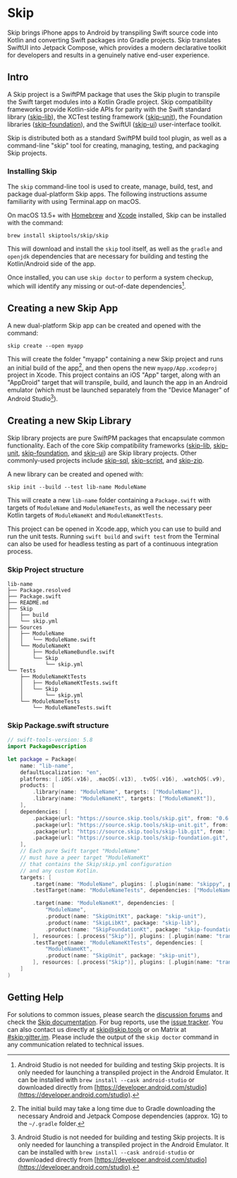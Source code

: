 # Skip

Skip brings iPhone apps to Android by transpiling Swift source code into Kotlin and converting Swift packages into Gradle projects. Skip translates SwiftUI into Jetpack Compose, which provides a modern declarative toolkit for developers and results in a genuinely native end-user experience.
## Intro

A Skip project is a SwiftPM package that uses the Skip plugin to transpile the Swift target modules into a Kotlin Gradle project. Skip compatibility frameworks provide Kotlin-side APIs for parity with the Swift standard library ([skip-lib](https://source.skip.tools/skip-lib)), the XCTest testing framework ([skip-unit](https://source.skip.tools/skip-unit)), the Foundation libraries ([skip-foundation](https://source.skip.tools/skip-foundation)), and the SwiftUI ([skip-ui](https://source.skip.tools/skip-ui)) user-interface toolkit.

Skip is distributed both as a standard SwiftPM build tool plugin, as well as a command-line "skip" tool for creating, managing, testing, and packaging Skip projects.

### Installing Skip

The `skip` command-line tool is used to create, manage, build, test, and package dual-platform Skip apps. The following instructions assume familiarity with using Terminal.app on macOS.

On macOS 13.5+ with [Homebrew](https://brew.sh) and [Xcode](https://developer.apple.com/xcode/) installed, Skip can be installed with the command: 

```shell
brew install skiptools/skip/skip
```

This will download and install the `skip` tool itself, as well as the `gradle` and `openjdk` dependencies that are necessary for building and testing the Kotlin/Android side of the app.

Once installed, you can use `skip doctor` to perform a system checkup, which will identify any missing or out-of-date dependencies[^1].

## Creating a new Skip App

A new dual-platform Skip app can be created and opened with the command:

```shell
skip create --open myapp
```

This will create the folder "myapp" containing a new Skip project and runs an initial build of the app[^2], and then opens the new `myapp/App.xcodeproj` project in Xcode. This project contains an iOS "App" target, along with an "AppDroid" target that will transpile, build, and launch the app in an Android emulator (which must be launched separately from the "Device Manager" of Android Studio[^1]).


## Creating a new Skip Library

Skip library projects are pure SwiftPM packages that encapsulate common functionality. Each of the core Skip compatibility frameworks ([skip-lib](https://source.skip.tools/skip-lib), [skip-unit](https://source.skip.tools/skip-unit), [skip-foundation](https://source.skip.tools/skip-foundation), and [skip-ui](https://source.skip.tools/skip-ui)) are Skip library projects. Other commonly-used projects include [skip-sql](https://source.skip.tools/skip-sql), [skip-script](https://source.skip.tools/skip-script), and [skip-zip](https://source.skip.tools/skip-zip).

A new library can be created and opened with:

```shell
skip init --build --test lib-name ModuleName
```

This will create a new `lib-name` folder containing a `Package.swift` with targets of `ModuleName` and `ModuleNameTests`, as well the necessary peer Kotlin targets of `ModuleNameKt` and `ModuleNameKtTests`.

This project can be opened in Xcode.app, which you can use to build and run the unit tests. Running `swift build` and `swift test` from the Terminal can also be used for headless testing as part of a continuous integration process.

### Skip Project structure

```shell
lib-name
├── Package.resolved
├── Package.swift
├── README.md
├── Skip
│   ├── build
│   └── skip.yml
├── Sources
│   ├── ModuleName
│   │   └── ModuleName.swift
│   └── ModuleNameKt
│       ├── ModuleNameBundle.swift
│       └── Skip
│           └── skip.yml
└── Tests
    ├── ModuleNameKtTests
    │   ├── ModuleNameKtTests.swift
    │   └── Skip
    │       └── skip.yml
    └── ModuleNameTests
        └── ModuleNameTests.swift

```

### Skip Package.swift structure

```swift
// swift-tools-version: 5.8
import PackageDescription

let package = Package(
    name: "lib-name",
    defaultLocalization: "en",
    platforms: [.iOS(.v16), .macOS(.v13), .tvOS(.v16), .watchOS(.v9), .macCatalyst(.v16)],
    products: [
        .library(name: "ModuleName", targets: ["ModuleName"]),
        .library(name: "ModuleNameKt", targets: ["ModuleNameKt"]),
    ],
    dependencies: [
        .package(url: "https://source.skip.tools/skip.git", from: "0.6.36"),
        .package(url: "https://source.skip.tools/skip-unit.git", from: "0.0.0"),
        .package(url: "https://source.skip.tools/skip-lib.git", from: "0.0.0"),
        .package(url: "https://source.skip.tools/skip-foundation.git", from: "0.0.0"),
    ],
    // Each pure Swift target "ModuleName"
    // must have a peer target "ModuleNameKt"
    // that contains the Skip/skip.yml configuration
    // and any custom Kotlin.
    targets: [
        .target(name: "ModuleName", plugins: [.plugin(name: "skippy", package: "skip")]),
        .testTarget(name: "ModuleNameTests", dependencies: ["ModuleName"], plugins: [.plugin(name: "skippy", package: "skip")]),

        .target(name: "ModuleNameKt", dependencies: [
            "ModuleName",
            .product(name: "SkipUnitKt", package: "skip-unit"),
            .product(name: "SkipLibKt", package: "skip-lib"),
            .product(name: "SkipFoundationKt", package: "skip-foundation"),
        ], resources: [.process("Skip")], plugins: [.plugin(name: "transpile", package: "skip")]),
        .testTarget(name: "ModuleNameKtTests", dependencies: [
            "ModuleNameKt",
            .product(name: "SkipUnit", package: "skip-unit"),
        ], resources: [.process("Skip")], plugins: [.plugin(name: "transpile", package: "skip")]),
    ]
)
```

## Getting Help

For solutions to common issues, please search the [discussion forums](https://github.com/skiptools/skip/discussions) and check the [Skip documentation](https://skip.tools). For bug reports, use the [issue tracker](https://github.com/skiptools/skip/issues). You can also contact us directly at [skip@skip.tools](mailto:skip@skip.tools) or on Matrix at [#skip:gitter.im](https://app.gitter.im/#/room/#skip:gitter.im). Please include the output of the `skip doctor` command in any communication related to technical issues.


[^1]: Android Studio is not needed for building and testing Skip projects. It is only needed for launching a transpiled project in the Android Emulator. It can be installed with `brew install --cask android-studio` or downloaded directly from [https://developer.android.com/studio](https://developer.android.com/studio).

[^2]: The initial build may take a long time due to Gradle downloading the necessary Android and Jetpack Compose dependencies (approx. 1G) to the `~/.gradle` folder.

